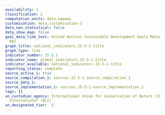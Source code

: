 ```yaml
---
availability: 1
classification: 2
computation_units: data.единиц
customisation: meta.customisation-3
data_non_statistical: false
data_show_map: false
goal_meta_link_text: United Nations Sustainable Development Goals Metadata (PDF 440
  KB)
graph_title: national_indicators.15-5-1-title
graph_type: line
indicator_number: 15.5.1
indicator_name: global_indicators.15-5-1-title
indicator_available: national_indicators.15-5-1-title
reporting_status: complete
source_active_1: true
source_compilation_1: sources.15-5-1-source_compilation_1
source_data_1:
source_implementation_1: sources.15-5-1-source_implementation_1
tags: []
un_custodian_agency: International Union for Conservation of Nature (IUCN) BirdLife
  International (BLI)
un_designated_tier: '1'
---
```

